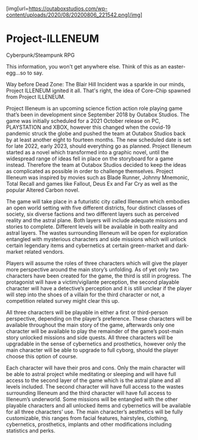 [img[url=https://outaboxstudios.com/wp-content/uploads/2020/08/20200806_221542.png]/img]

# Project-ILLENEUM
Cyberpunk/Steampunk RPG

This information, you won't get anywhere else. Think of this as an easter-egg...so to say.

Way before Dead Zone: The Blair Hill Incident was a sparkle in our minds, Project ILLENEUM ignited it all. That's right, the idea of Core-Chip spawned from Project ILLENEUM.

Project Illeneum is an upcoming science fiction action role playing game that’s been in development since September 2018 by Outabox Studios. The game was initially scheduled for a 2021 October release on PC, PLAYSTATION and XBOX, however this changed when the covid-19 pandemic struck the globe and pushed the team at Outabox Studios back by at least another eight to fourteen months. The new scheduled date is set for late 2022, early 2023, should everything go as planned. Project Illeneum started as a novel which transformed into a graphic novel, until the widespread range of ideas fell in place on the storyboard for a game instead. Therefore the team at Outabox Studios decided to keep the ideas as complicated as possible in order to challenge themselves. Project Illeneum was inspired by movies such as Blade Runner, Johnny Mnemonic, Total Recall and games like Fallout, Deus Ex and Far Cry as well as the popular Altered Carbon novel.

The game will take place in a futuristic city called Illeneum which embodies an open world setting with five different districts, four distinct classes of society, six diverse factions and two different layers such as perceived reality and the astral plane. Both layers will include adequate missions and stories to complete. Different levels will be available in both reality and astral layers. The wastes surrounding Illeneum will be open for exploration entangled with mysterious characters and side missions which will unlock certain legendary items and cybernetics at certain green-market and dark-market related vendors.

Players will assume the roles of three characters which will give the player more perspective around the main story’s unfolding. As of yet only two characters have been created for the game, the third is still in progress. The protagonist will have a victim/vigilante perception, the second playable character will have a detective’s perception and it is still unclear if the player will step into the shoes of a villain for the third character or not, a competition related survey might clear this up.

All three characters will be playable in either a first or third-person perspective, depending on the player’s preference. These characters will be available throughout the main story of the game, afterwards only one character will be available to play the remainder of the game’s post-main story unlocked missions and side quests. All three characters will be upgradable in the sense of cybernetics and prosthetics, however only the main character will be able to upgrade to full cyborg, should the player choose this option of course.

Each character will have their pros and cons. Only the main character will be able to astral project while meditating or sleeping and will have full access to the second layer of the game which is the astral plane and all levels included. The second character will have full access to the wastes surrounding Illeneum and the third character will have full access to Illeneum’s underworld. Some missions will be entangled with the other playable characters and all unlocked items and cybernetics will be available for all three characters’ use. The main character’s aesthetics will be fully customizable, this ranges from facial features, hairstyles, clothing, cybernetics, prosthetics, implants and other modifications including statistics and perks.
